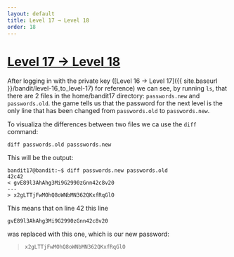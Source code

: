 ```yaml
---
layout: default
title: Level 17 → Level 18
order: 18
---
```


# [Level 17 → Level 18](https://overthewire.org/wargames/bandit/bandit18.html)
After logging in with the private key ([Level 16 → Level 17]({{ site.baseurl }}/bandit/level-16_to_level-17) for reference) we can see, by running `ls`, that there are 2 files in the home/bandit17 directory:
`passwords.new` and `passwords.old`. the game tells us that the password for the next level is the only line that has been changed from `passwords.old` to `passwords.new`.

To visualiza the differences between two files we ca use the `diff` command:

`diff passwords.old passswords.new`

This will be the output:

```
bandit17@bandit:~$ diff passwords.new passwords.old
42c42
< gvE89l3AhAhg3Mi9G2990zGnn42c8v20
---
> x2gLTTjFwMOhQ8oWNbMN362QKxfRqGlO
```

This means that on line 42 this line

`gvE89l3AhAhg3Mi9G2990zGnn42c8v20`

was replaced with this one, which is our new password:

> `x2gLTTjFwMOhQ8oWNbMN362QKxfRqGlO`